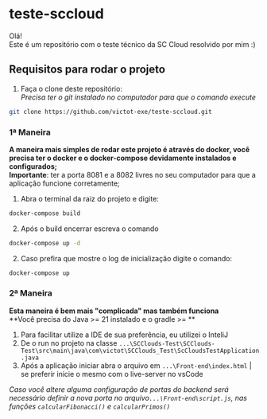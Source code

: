 # teste-sccloud

Olá!  
Este é um repositório com o teste técnico da SC Cloud resolvido por mim :)

## Requisitos para rodar o projeto

1. Faça o clone deste repositório:  
_Precisa ter o git instalado no computador para que o comando execute_
~~~bash
git clone https://github.com/victot-exe/teste-sccloud.git
~~~


### 1ª Maneira
**A maneira mais simples de rodar este projeto é através do docker, você precisa ter o docker e o docker-compose devidamente instalados e configurados;**  
**Importante**: ter a porta 8081 e a 8082 livres no seu computador para que a aplicação funcione corretamente;
1. Abra o terminal da raiz do projeto e digite:
~~~bash
docker-compose build
~~~
2. Após o build encerrar escreva o comando
~~~bash
docker-compose up -d
~~~
2. Caso prefira que mostre o log de inicialização digite o comando:
~~~bash
docker-compose up
~~~

### 2ª Maneira

**Esta maneira é bem mais "complicada" mas também funciona**  
**Você precisa do Java >= 21 instalado e o gradle >= **
1. Para facilitar utilize a IDE de sua preferência, eu utilizei o InteliJ
2. De o run no projeto na classe `...\SCClouds-Test\SCClouds-Test\src\main\java\com\victot\SCClouds_Test\ScCloudsTestApplication.java`
3. Após a aplicação iniciar abra o arquivo em `...\Front-end\index.html` | se preferir inicie o mesmo com o live-server no vsCode

*Caso você altere alguma configuração de portas do backend será necessário definir a nova porta no arquivo`...\Front-end\script.js`, nas funções `calcularFibonacci()` e `calcularPrimos()`*
